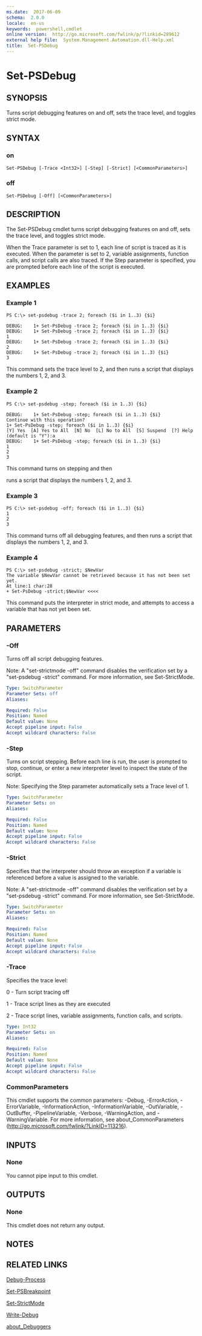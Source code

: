 ```yaml
---
ms.date:  2017-06-09
schema:  2.0.0
locale:  en-us
keywords:  powershell,cmdlet
online version:  http://go.microsoft.com/fwlink/p/?linkid=289612
external help file:  System.Management.Automation.dll-Help.xml
title:  Set-PSDebug
---
```


# Set-PSDebug

## SYNOPSIS
Turns script debugging features on and off, sets the trace level, and toggles strict mode.

## SYNTAX

### on
```
Set-PSDebug [-Trace <Int32>] [-Step] [-Strict] [<CommonParameters>]
```

### off
```
Set-PSDebug [-Off] [<CommonParameters>]
```

## DESCRIPTION
The Set-PSDebug cmdlet turns script debugging features on and off, sets the trace level, and toggles strict mode.

When the Trace parameter is set to 1, each line of script is traced as it is executed.
When the parameter is set to 2, variable assignments, function calls, and script calls are also traced.
If the Step parameter is specified, you are prompted before each line of the script is executed.

## EXAMPLES

### Example 1
```
PS C:\> set-psdebug -trace 2; foreach ($i in 1..3) {$i}

DEBUG:    1+ Set-PsDebug -trace 2; foreach ($i in 1..3) {$i}
DEBUG:    1+ Set-PsDebug -trace 2; foreach ($i in 1..3) {$i}
1
DEBUG:    1+ Set-PsDebug -trace 2; foreach ($i in 1..3) {$i}
2
DEBUG:    1+ Set-PsDebug -trace 2; foreach ($i in 1..3) {$i}
3
```

This command sets the trace level to 2, and then runs a script that displays the numbers 1, 2, and 3.

### Example 2
```
PS C:\> set-psdebug -step; foreach ($i in 1..3) {$i}

DEBUG:    1+ Set-PsDebug -step; foreach ($i in 1..3) {$i}
Continue with this operation?
1+ Set-PsDebug -step; foreach ($i in 1..3) {$i}
[Y] Yes  [A] Yes to All  [N] No  [L] No to All  [S] Suspend  [?] Help
(default is "Y"):a
DEBUG:    1+ Set-PsDebug -step; foreach ($i in 1..3) {$i}
1
2
3
```

This command turns on stepping and then

runs a script that displays the numbers 1, 2, and 3.

### Example 3
```
PS C:\> set-psdebug -off; foreach ($i in 1..3) {$i}
1
2
3
```

This command turns off all debugging features, and then runs a script that displays the numbers 1, 2, and 3.

### Example 4
```
PS C:\> set-psdebug -strict; $NewVar
The variable $NewVar cannot be retrieved because it has not been set yet.
At line:1 char:28
+ Set-PsDebug -strict;$NewVar <<<<
```

This command puts the interpreter in strict mode, and attempts to access a variable that has not yet been set.

## PARAMETERS

### -Off
Turns off all script debugging features.

Note: A "set-strictmode -off" command disables the verification set by a "set-psdebug -strict" command.
For more information, see Set-StrictMode.

```yaml
Type: SwitchParameter
Parameter Sets: off
Aliases: 

Required: False
Position: Named
Default value: None
Accept pipeline input: False
Accept wildcard characters: False
```

### -Step
Turns on script stepping.
Before each line is run, the user is prompted to stop, continue, or enter a new interpreter level to inspect the state of the script.

Note: Specifying the Step parameter automatically sets a Trace level of 1.

```yaml
Type: SwitchParameter
Parameter Sets: on
Aliases: 

Required: False
Position: Named
Default value: None
Accept pipeline input: False
Accept wildcard characters: False
```

### -Strict
Specifies that the interpreter should throw an exception if a variable is referenced before a value is assigned to the variable.

Note: A "set-strictmode -off" command disables the verification set by a "set-psdebug -strict" command.
For more information, see Set-StrictMode.

```yaml
Type: SwitchParameter
Parameter Sets: on
Aliases: 

Required: False
Position: Named
Default value: None
Accept pipeline input: False
Accept wildcard characters: False
```

### -Trace
Specifies the trace level:

0 - Turn script tracing off

1 - Trace script lines as they are executed

2 - Trace script lines, variable assignments, function calls, and scripts.

```yaml
Type: Int32
Parameter Sets: on
Aliases: 

Required: False
Position: Named
Default value: None
Accept pipeline input: False
Accept wildcard characters: False
```

### CommonParameters
This cmdlet supports the common parameters: -Debug, -ErrorAction, -ErrorVariable, -InformationAction, -InformationVariable, -OutVariable, -OutBuffer, -PipelineVariable, -Verbose, -WarningAction, and -WarningVariable. For more information, see about_CommonParameters (http://go.microsoft.com/fwlink/?LinkID=113216).

## INPUTS

### None
You cannot pipe input to this cmdlet.

## OUTPUTS

### None
This cmdlet does not return any output.

## NOTES

## RELATED LINKS

[Debug-Process](../Microsoft.PowerShell.Management/Debug-Process.md)

[Set-PSBreakpoint](../Microsoft.PowerShell.Utility/Set-PSBreakpoint.md)

[Set-StrictMode](Set-StrictMode.md)

[Write-Debug](../microsoft.powershell.utility/write-debug.md)

[about_Debuggers]()

